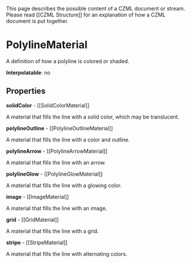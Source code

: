 This page describes the possible content of a CZML document or stream.  Please read [[CZML Structure]] for an explanation of how a CZML document is put together.

# PolylineMaterial

A definition of how a polyline is colored or shaded.

**Interpolatable**: no

## Properties

**solidColor** - [[SolidColorMaterial]]

A material that fills the line with a solid color, which may be translucent.


**polylineOutline** - [[PolylineOutlineMaterial]]

A material that fills the line with a color and outline.


**polylineArrow** - [[PolylineArrowMaterial]]

A material that fills the line with an arrow.


**polylineGlow** - [[PolylineGlowMaterial]]

A material that fills the line with a glowing color.


**image** - [[ImageMaterial]]

A material that fills the line with an image.


**grid** - [[GridMaterial]]

A material that fills the line with a grid.


**stripe** - [[StripeMaterial]]

A material that fills the line with alternating colors.



